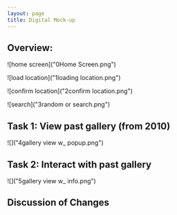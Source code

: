 ```yaml
---
layout: page
title: Digital Mock-up
---
```


## Overview: 

![home screen]("0Home Screen.png")

![load location]("1loading location.png")

![confirm location]("2confirm location.png")

![search]("3random or search.png")

## Task 1: View past gallery (from 2010)

![]("4gallery view w_ popup.png")

## Task 2: Interact with past gallery

![]("5gallery view w_ info.png")

## Discussion of Changes
